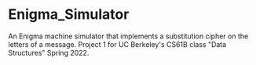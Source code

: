 # Enigma_Simulator
An Enigma machine simulator that implements a substitution cipher on the letters of a message. Project 1 for UC Berkeley's CS61B class "Data Structures" Spring 2022.
